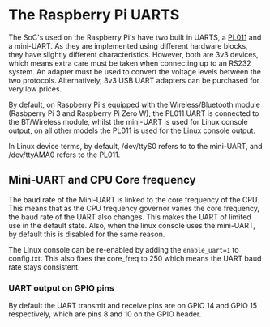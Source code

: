 # The Raspberry Pi UARTS

The SoC's used on the Raspberry Pi's have two built in UARTS, a [PL011](http://infocenter.arm.com/help/index.jsp?topic=/com.arm.doc.ddi0183g/index.html) and a mini-UART. As they are implemented using different hardware blocks, they have slightly different characteristics. However, both are 3v3 devices, which means extra care must be taken when connecting up to an RS232 system. An adapter must be used to convert the voltage levels between the two protocols. Alternatively, 3v3 USB UART adapters can be purchased for very low prices. 
 
By default, on Raspberry Pi's equipped with the Wireless/Bluetooth module (Rasbperry Pi 3 and Raspberry Pi Zero W), the PL011 UART is connected to the BT/Wireless module, whilst the mini-UART is used for Linux console output, on all other models the PL011 is used for the Linux console output. 

In Linux device terms, by default, /dev/ttyS0 refers to to the mini-UART, and /dev/ttyAMA0 refers to the PL011.

## Mini-UART and CPU Core frequency

The baud rate of the Mini-UART is linked to the core frequency of the CPU. This means that as the CPU frequency governor varies the core frequency, the baud rate of the UART also changes. This makes the UART of limited use in the default state. Also, when the linux console uses the mini-UART, by default this is disabled for the same reason. 

The Linux console can be re-enabled by adding the `enable_uart=1` to config.txt. This also fixes the core_freq to 250 which means the UART baud rate stays consistent.



### UART output on GPIO pins

By default the UART transmit and receive pins are on GPIO 14 and GPIO 15 respectively, which are pins 8 and 10 on the GPIO header.
